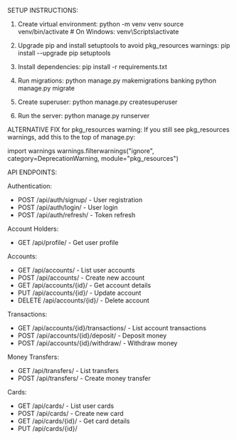 SETUP INSTRUCTIONS:

1. Create virtual environment:
   python -m venv venv
   source venv/bin/activate  # On Windows: venv\Scripts\activate

2. Upgrade pip and install setuptools to avoid pkg_resources warnings:
   pip install --upgrade pip setuptools

3. Install dependencies:
   pip install -r requirements.txt

4. Run migrations:
   python manage.py makemigrations banking
   python manage.py migrate

5. Create superuser:
   python manage.py createsuperuser

6. Run the server:
   python manage.py runserver

ALTERNATIVE FIX for pkg_resources warning:
If you still see pkg_resources warnings, add this to the top of manage.py:

import warnings
warnings.filterwarnings("ignore", category=DeprecationWarning, module="pkg_resources")

API ENDPOINTS:

Authentication:
- POST /api/auth/signup/ - User registration
- POST /api/auth/login/ - User login
- POST /api/auth/refresh/ - Token refresh

Account Holders:
- GET /api/profile/ - Get user profile

Accounts:
- GET /api/accounts/ - List user accounts
- POST /api/accounts/ - Create new account
- GET /api/accounts/{id}/ - Get account details
- PUT /api/accounts/{id}/ - Update account
- DELETE /api/accounts/{id}/ - Delete account

Transactions:
- GET /api/accounts/{id}/transactions/ - List account transactions
- POST /api/accounts/{id}/deposit/ - Deposit money
- POST /api/accounts/{id}/withdraw/ - Withdraw money

Money Transfers:
- GET /api/transfers/ - List transfers
- POST /api/transfers/ - Create money transfer

Cards:
- GET /api/cards/ - List user cards
- POST /api/cards/ - Create new card
- GET /api/cards/{id}/ - Get card details
- PUT /api/cards/{id}/
